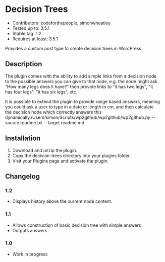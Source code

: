# Decision Trees

* Contributors: codeforthepeople, simonwheatley
* Tested up to: 3.5.1
* Stable tag: 1.2
* Requires at least: 3.5.1

Provides a custom post type to create decision trees in WordPress.

## Description

The plugin comes with the ability to add simple links from a decision node to the possible answers you can give to that node, e.g. the node might ask "How many legs does it have?" then provide links to "it has two legs", "it has four legs", "it has six legs", etc.

It is possible to extend the plugin to provide range based answers, meaning you could ask a user to type in a date or length in cm, and then calculate the decision node which correctly answers this dynamically./Users/simon/Scripts/wp2github/wp2github/wp2github.py --source readme.txt --target readme.md

## Installation
1. Download and unzip the plugin.
2. Copy the decision-trees directory into your plugins folder.
3. Visit your Plugins page and activate the plugin.

## Changelog

### 1.2 

* Displays history above the current node content.

### 1.1 

* Allows construction of basic decision tree with simple answers
* Outputs answers

### 1.0 

* Work in progress


